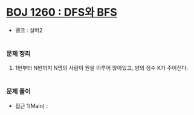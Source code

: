 # [BOJ 1260 : DFS와 BFS](https://www.acmicpc.net/problem/1260)
- 랭크 : 실버2
  <br><br>
  
### 문제 정리
1. 1번부터 N번까지 N명의 사람이 원을 이루어 앉아있고, 양의 정수 K가 주어진다.
   <br><br>

### 문제 풀이
- 접근 1(Main) :

    


